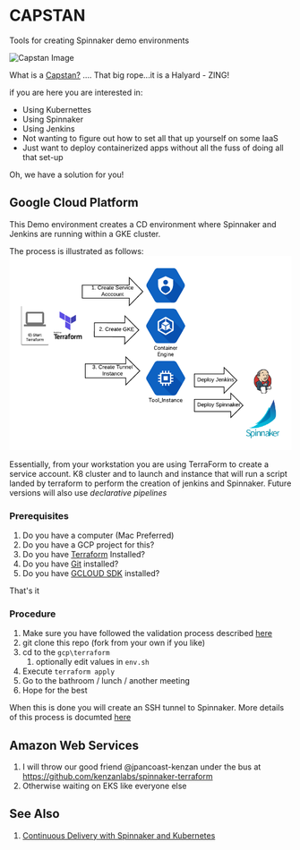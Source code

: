 # CAPSTAN
Tools for creating Spinnaker demo environments

![Capstan Image](https://upload.wikimedia.org/wikipedia/commons/thumb/e/ea/Star_of_India_capstan_1.JPG/320px-Star_of_India_capstan_1.JPG)

What is a [Capstan?](https://en.wikipedia.org/wiki/Capstan_(nautical)) .... That big rope...it is a Halyard - ZING!

if you are here you are interested in:
- Using Kubernettes
- Using Spinnaker
- Using Jenkins
- Not wanting to figure out how to set all that up yourself on some IaaS
- Just want to deploy containerized apps without all the fuss of doing all that set-up

Oh, we have a solution for you!

## Google Cloud Platform

This Demo environment creates a CD environment where Spinnaker and Jenkins are running within a GKE cluster.

The process is illustrated as follows:
![GCP Process](gcp_process.png)


Essentially, from your workstation you are using TerraForm to create a service account. K8 cluster and to launch and instance that will run a script landed by terraform to perform the creation of  jenkins and Spinnaker. Future versions will also use *declarative pipelines*

### Prerequisites

1. Do you have a computer (Mac Preferred)
1. Do you have a GCP project for this?
1. Do you have [Terraform](https://www.terraform.io/) Installed?
1. Do you have [Git](https://git-scm.com/book/en/v2/Getting-Started-Installing-Git) installed?
1. Do you have [GCLOUD SDK](https://cloud.google.com/sdk/downloads) installed?

That's it


### Procedure
1. Make sure you have followed the validation process described [here](./gcp/README.md)
1. git clone this repo (fork from your own if you like)
1. cd to the `gcp\terraform`
   1. optionally edit values in `env.sh`
1. Execute `terraform apply`
1. Go to the bathroom / lunch / another meeting
1. Hope for the best

When this is done you will create an SSH tunnel to Spinnaker. More details of this process is documted [here](./gcp/README.md)


## Amazon Web Services

1. I will throw our good friend @jpancoast-kenzan under the bus at https://github.com/kenzanlabs/spinnaker-terraform
1. Otherwise waiting on EKS like everyone else



## See Also

1. [Continuous Delivery with Spinnaker and Kubernetes](http://continuousdelivery.kenzan.com/)





